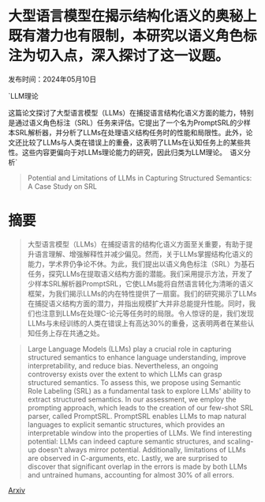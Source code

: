 # 大型语言模型在揭示结构化语义的奥秘上既有潜力也有限制，本研究以语义角色标注为切入点，深入探讨了这一议题。

发布时间：2024年05月10日

`LLM理论

这篇论文探讨了大型语言模型（LLMs）在捕捉语言结构化语义方面的能力，特别是通过语义角色标注（SRL）任务来评估。它提出了一个名为PromptSRL的少样本SRL解析器，并分析了LLMs在处理语义结构任务时的性能和局限性。此外，论文还比较了LLMs与人类在错误上的重叠，这表明了LLMs在认知任务上的某些共性。这些内容更偏向于对LLMs理论能力的研究，因此归类为LLM理论。` `语义分析`

> Potential and Limitations of LLMs in Capturing Structured Semantics: A Case Study on SRL

# 摘要

> 大型语言模型（LLMs）在捕捉语言的结构化语义方面至关重要，有助于提升语言理解、增强解释性并减少偏见。然而，关于LLMs掌握结构化语义的能力，学术界仍争论不休。为此，我们提出以语义角色标注（SRL）为基石任务，探究LLMs在提取语义结构方面的潜能。我们采用提示方法，开发了少样本SRL解析器PromptSRL，它使LLMs能将自然语言转化为清晰的语义框架，为我们揭示LLMs的内在特性提供了一扇窗。我们的研究揭示了LLMs在捕捉语义结构方面的潜力，并指出规模扩大并非总能提升性能。同时，我们也注意到LLMs在处理C-论元等任务时的局限。令人惊讶的是，我们发现LLMs与未经训练的人类在错误上有高达30%的重叠，这表明两者在某些认知任务上存在共通之处。

> Large Language Models (LLMs) play a crucial role in capturing structured semantics to enhance language understanding, improve interpretability, and reduce bias. Nevertheless, an ongoing controversy exists over the extent to which LLMs can grasp structured semantics. To assess this, we propose using Semantic Role Labeling (SRL) as a fundamental task to explore LLMs' ability to extract structured semantics. In our assessment, we employ the prompting approach, which leads to the creation of our few-shot SRL parser, called PromptSRL. PromptSRL enables LLMs to map natural languages to explicit semantic structures, which provides an interpretable window into the properties of LLMs. We find interesting potential: LLMs can indeed capture semantic structures, and scaling-up doesn't always mirror potential. Additionally, limitations of LLMs are observed in C-arguments, etc. Lastly, we are surprised to discover that significant overlap in the errors is made by both LLMs and untrained humans, accounting for almost 30% of all errors.

[Arxiv](https://arxiv.org/abs/2405.06410)